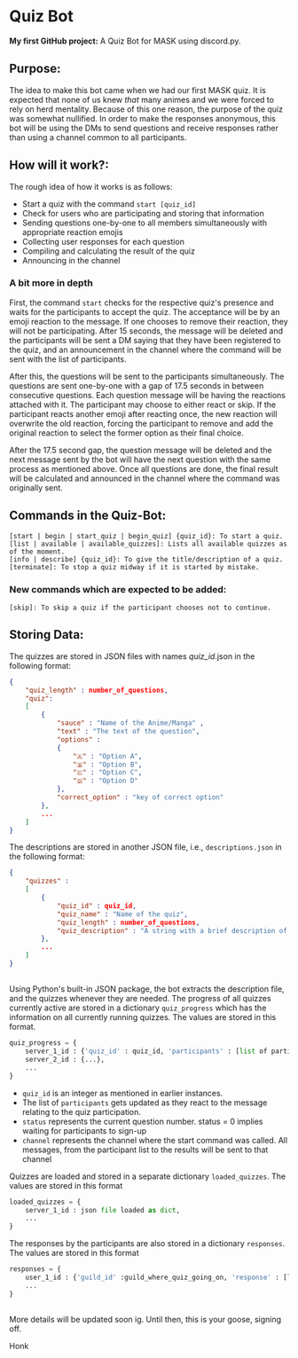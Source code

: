 # Quiz Bot 

__My first GitHub project:__ A Quiz Bot for MASK using discord.py.

## Purpose:
The idea to make this bot came when we had our first MASK quiz. It is expected that none of us knew _that_ many animes and we were forced to rely on herd mentality. Because of this one reason, the purpose of the quiz was somewhat nullified. In order to make the responses anonymous, this bot will be using the DMs to send questions and receive responses rather than using a channel common to all participants.

## How will it work?:

The rough idea of how it works is as follows:
- Start a quiz with the command `start [quiz_id]`
- Check for users who are participating and storing that information
- Sending questions one-by-one to all members simultaneously with appropriate reaction emojis
- Collecting user responses for each question
- Compiling and calculating the result of the quiz
- Announcing in the channel

### A bit more in depth 

First, the command `start` checks for the respective quiz's presence and waits for the participants to accept the quiz. The acceptance will be by an emoji reaction to the message. If one chooses to remove their reaction, they will not be participating. After 15 seconds, the message will be deleted and the participants will be sent a DM saying that they have been registered to the quiz, and an announcement in the channel where the command will be sent with the list of participants. 

After this, the questions will be sent to the participants simultaneously. The questions are sent one-by-one with a gap of 17.5 seconds in between consecutive questions. Each question message will be having the reactions attached with it. The participant may choose to either react or skip. If the participant reacts another emoji after reacting once, the new reaction will overwrite the old reaction, forcing the participant to remove and add the original reaction to select the former option as their final choice.

After the 17.5 second gap, the question message will be deleted and the next message sent by the bot will have the next question with the same process as mentioned above. Once all questions are done, the final result will be calculated and announced in the channel where the command was originally sent. 


## Commands in the Quiz-Bot:

```
[start | begin | start_quiz | begin_quiz] {quiz_id}: To start a quiz.
[list | available | available_quizzes]: Lists all available quizzes as of the moment.
[info | describe] {quiz_id}: To give the title/description of a quiz.
[terminate]: To stop a quiz midway if it is started by mistake.
```

### New commands which are expected to be added:

```
[skip]: To skip a quiz if the participant chooses not to continue.
```

## Storing Data:

The quizzes are stored in JSON files with names _quiz_id_.json in the following format: 

```json
{
    "quiz_length" : number_of_questions,
    "quiz":
    [
        {
            "sauce" : "Name of the Anime/Manga" , 
            "text" : "The text of the question",
            "options" :
            {
                "🇦" : "Option A",
                "🇧" : "Option B",                
                "🇨" : "Option C",
                "🇩" : "Option D"
            }, 
            "correct_option" : "key of correct option"
        },
        ...
    ]
}
```

The descriptions are stored in another JSON file, i.e., `descriptions.json` in the following format:

```json
{
    "quizzes" :
    [
        {
            "quiz_id" : quiz_id,
            "quiz_name" : "Name of the quiz",
            "quiz_length" : number_of_questions,
            "quiz_description" : "A string with a brief description of the quiz"
        },
        ...
    ]
}
```

## 

Using Python's built-in JSON package, the bot extracts the description file, and the quizzes whenever they are needed. The progress of all quizzes currently active are stored in a dictionary `quiz_progress` which has the information on all currently running quizzes. The values are stored in this format.

```python
quiz_progress = {
    server_1_id : {'quiz_id' : quiz_id, 'participants' : [list of participants], 'status' : current_question_status, 'channel' : channel_object},
    server_2_id : {...},
    ...
}
```

- `quiz_id` is an integer as mentioned in earlier instances.
- The list of `participants` gets updated as they react to the message relating to the quiz participation.
- `status` represents the current question number. status = 0 implies waiting for participants to sign-up
- `channel` represents the channel where the start command was called. All messages, from the participant list to the results will be sent to that channel

Quizzes are loaded and stored in a separate dictionary `loaded_quizzes`. The values are stored in this format

```python
loaded_quizzes = {
    server_1_id : json file loaded as dict,
    ...
}
```

The responses by the participants are also stored in a dictionary `responses`. The values are stored in this format

```python
responses = {
    user_1_id : {'guild_id' :guild_where_quiz_going_on, 'response' : [list of responses]},
    ...
}
```


## 

More details will be updated soon ig. 
Until then, this is your goose, signing off. 

Honk
